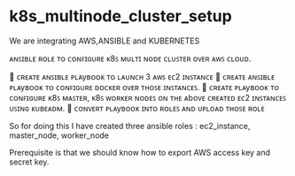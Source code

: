 # k8s_multinode_cluster_setup

We are integrating AWS,ANSIBLE and KUBERNETES

 ᴀɴꜱɪʙʟᴇ ʀᴏʟᴇ ᴛᴏ ᴄᴏɴꜰɪɢᴜʀᴇ ᴋ8ꜱ ᴍᴜʟᴛɪ ɴᴏᴅᴇ ᴄʟᴜꜱᴛᴇʀ ᴏᴠᴇʀ ᴀᴡꜱ ᴄʟᴏᴜᴅ.

🔅 ᴄʀᴇᴀᴛᴇ ᴀɴꜱɪʙʟᴇ ᴩʟᴀyʙᴏᴏᴋ ᴛᴏ ʟᴀᴜɴᴄʜ 3 ᴀᴡꜱ ᴇᴄ2 ɪɴꜱᴛᴀɴᴄᴇ
🔅 ᴄʀᴇᴀᴛᴇ ᴀɴꜱɪʙʟᴇ ᴩʟᴀyʙᴏᴏᴋ ᴛᴏ ᴄᴏɴꜰɪɢᴜʀᴇ ᴅᴏᴄᴋᴇʀ ᴏᴠᴇʀ ᴛʜᴏꜱᴇ ɪɴꜱᴛᴀɴᴄᴇꜱ.
🔅 ᴄʀᴇᴀᴛᴇ ᴩʟᴀyʙᴏᴏᴋ ᴛᴏ ᴄᴏɴꜰɪɢᴜʀᴇ ᴋ8ꜱ ᴍᴀꜱᴛᴇʀ, ᴋ8ꜱ ᴡᴏʀᴋᴇʀ ɴᴏᴅᴇꜱ ᴏɴ ᴛʜᴇ ᴀbᴏᴠᴇ ᴄʀᴇᴀᴛᴇᴅ ᴇᴄ2 ɪɴꜱᴛᴀɴᴄᴇꜱ ᴜꜱɪɴɢ ᴋᴜʙᴇᴀᴅᴍ.
🔅 ᴄᴏɴᴠᴇʀᴛ ᴩʟᴀyʙᴏᴏᴋ ɪɴᴛᴏ ʀᴏʟᴇꜱ ᴀɴᴅ ᴜᴩʟᴏᴀᴅ ᴛʜᴏꜱᴇ ʀᴏʟᴇ

So for doing this I have created three ansible roles : ec2_instance, master_node, worker_node

Prerequisite is that we should know how to export AWS access key and secret key.

